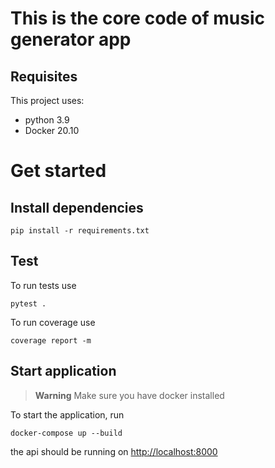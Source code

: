 # This is the core code of music generator app

## Requisites
This project uses:
 - python 3.9
 - Docker 20.10

# Get started

## Install dependencies

```
pip install -r requirements.txt
```

## Test

To run tests use
```
pytest .
```

To run coverage use
```
coverage report -m
```

## Start application

> **Warning**
> Make sure you have docker installed

To start the application, run
```
docker-compose up --build
```

the api should be running on [http://localhost:8000](http://localhost:8000)
